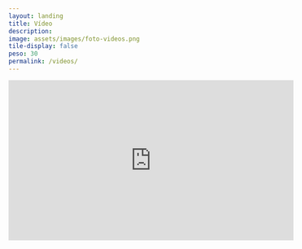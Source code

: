 ```yaml
---
layout: landing
title: Vídeo
description: 
image: assets/images/foto-videos.png
tile-display: false
peso: 30
permalink: /videos/
---
```


<div class="box alt">
    <div class="row uniform">
        <div class="6u">
            <iframe width="560" height="315" src="https://www.youtube.com/embed/efi7BLqFcHw" frameborder="0" allowfullscreen></iframe>
        </div>
    </div>
</div>
